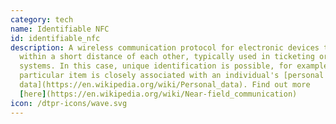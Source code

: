 ```yaml
---
category: tech
name: Identifiable NFC
id: identifiable_nfc
description: A wireless communication protocol for electronic devices that are
  within a short distance of each other, typically used in ticketing or payment
  systems. In this case, unique identification is possible, for example if a
  particular item is closely associated with an individual's [personal
  data](https://en.wikipedia.org/wiki/Personal_data). Find out more
  [here](https://en.wikipedia.org/wiki/Near-field_communication)
icon: /dtpr-icons/wave.svg
---
```


